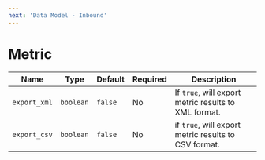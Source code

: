 ```yaml
---
next: 'Data Model - Inbound'
---
```


# Metric

| Name | Type | Default | Required | Description |
| --- | --- | --- | --- | --- |
| `export_xml` | `boolean` | `false` | No | If `true`, will export metric results to XML format. |
| `export_csv` | `boolean` | `false` | No | if `true`, will export metric results to CSV format. |